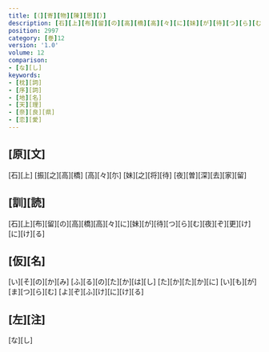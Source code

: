 ```yaml
---
title: [（][寄][物][陳][思][）]
description: [石][上][布][留][の][高][橋][高][々][に][妹][が][待][つ][ら][む][夜][ぞ][更][け][に][け][る]
position: 2997
category: [巻]12
version: '1.0'
volume: 12
comparison:
- [な][し]
keywords:
- [枕][詞]
- [序][詞]
- [地][名]
- [天][理]
- [奈][良][県]
- [恋][愛]
---
```


## [原][文]

[石][上] [振][之][高][橋] [高][々][尓] [妹][之][将][待] [夜][曽][深][去][家][留]

## [訓][読]

[石][上][布][留][の][高][橋][高][々][に][妹][が][待][つ][ら][む][夜][ぞ][更][け][に][け][る]

## [仮][名]

[い][そ][の][か][み] [ふ][る][の][た][か][は][し] [た][か][た][か][に] [い][も][が][ま][つ][ら][む] [よ][ぞ][ふ][け][に][け][る]

## [左][注]

[な][し]
